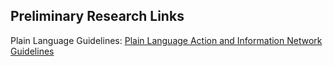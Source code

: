 ## Preliminary Research Links

Plain Language Guidelines: [Plain Language Action and Information Network Guidelines](http://www.plainlanguage.gov/howto/guidelines/FederalPLGuidelines/FederalPLGuidelines.pdf)
